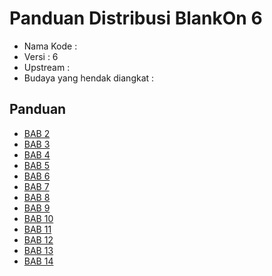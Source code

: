 # Panduan Distribusi BlankOn 6

  * Nama Kode	: 
  * Versi	: 6
  * Upstream	: 
  * Budaya yang hendak diangkat	: 

## Panduan
  * [BAB 2](Panduan6Bab2)
  * [BAB 3](Panduan6Bab3)
  * [BAB 4](Panduan6Bab4)
  * [BAB 5](Panduan6Bab5)
  * [BAB 6](Panduan6Bab6)
  * [BAB 7](Panduan6Bab7)
  * [BAB 8](Panduan6Bab8)
  * [BAB 9](Panduan6Bab9)
  * [BAB 10](Panduan6Bab10)
  * [BAB 11](Panduan6Bab11)
  * [BAB 12](Panduan6Bab12)
  * [BAB 13](Panduan6Bab13)
  * [BAB 14](Panduan6Bab14)



